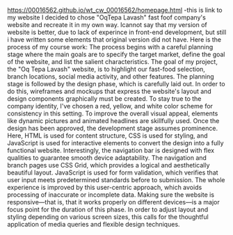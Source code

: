 https://00016562.github.io/wt_cw_00016562/homepage.html -this is link to my website
I decided to chose "OqTepa Lavash" fast foof company's website and recreate it in my own way. Icannot say that my version of website is better, due to lack of experince in front-end development, but still i have written some elements that original version did not have. Here is the process of my course work:
The process begins with a careful planning stage where the main goals are to specify the target market, define the goal of the website, and list the salient characteristics. The goal of my project, the "Oq Tepa Lavash" website, is to highlight our fast-food selection, branch locations, social media activity, and other features.
The planning stage is followed by the design phase, which is carefully laid out. In order to do this, wireframes and mockups that express the website's layout and design components graphically must be created. To stay true to the company identity, I've chosen a red, yellow, and white color scheme for consistency in this setting. To improve the overall visual appeal, elements like dynamic pictures and animated headlines are skillfully used.
Once the design has been approved, the development stage assumes prominence. Here, HTML is used for content structure, CSS is used for styling, and JavaScript is used for interactive elements to convert the design into a fully functional website. Interestingly, the navigation bar is designed with flex qualities to guarantee smooth device adaptability. The navigation and branch pages use CSS Grid, which provides a logical and aesthetically beautiful layout.
JavaScript is used for form validation, which verifies that user input meets predetermined standards before to submission. The whole experience is improved by this user-centric approach, which avoids processing of inaccurate or incomplete data.
Making sure the website is responsive—that is, that it works properly on different devices—is a major focus point for the duration of this phase. In order to adjust layout and styling depending on various screen sizes, this calls for the thoughtful application of media queries and flexible design techniques.
